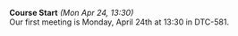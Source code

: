**Course Start** *(Mon Apr 24, 13:30)*   
Our first meeting is Monday, April 24th at 13:30 in DTC-581.  

